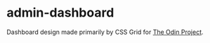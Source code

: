 # admin-dashboard

Dashboard design made primarily by CSS Grid for [The Odin Project](https://www.theodinproject.com/lessons/node-path-intermediate-html-and-css-admin-dashboard).
